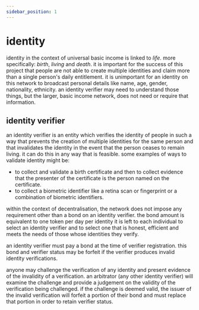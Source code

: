 ```yaml
---
sidebar_position: 1
---
```


# identity

identity in the context of universal basic income is linked to *life*. more specifically: *birth*, *living* and *death*. it is important for the success of this project that people are not able to create multiple identities and claim more than a single person's daily entitlement. it is unimportant for an identity on this network to broadcast personal details like name, age, gender, nationality, ethnicity. an identity verifier may need to understand those things, but the larger, basic income network, does not need or require that information.

## identity verifier

an identity verifier is an entity which verifies the identity of people in such a way that prevents the creation of multiple identities for the same person and that invalidates the identity in the event that the person ceases to remain living. it can do this in any way that is feasible. some examples of ways to validate identity might be:

- to collect and validate a birth certificate and then to collect evidence that the presenter of the certificate is the person named on the certificate.
- to collect a biometric identifier like a retina scan or fingerprint or a combination of biometric identifiers.

within the context of decentralisation, the network does not impose any requirement other than a bond on an identity verifier. the bond amount is equivalent to one token per day per identity it is left to each individual to select an identity verifier and to select one that is honest, efficient and meets the needs of those whose identities they verify.

an identity verifier must pay a bond at the time of verifier registration. this bond and verifier status may be forfeit if the verifier produces invalid identity verifications.

anyone may challenge the verification of any identity and present evidence of the invalidity of a verification. an arbitrator (any other identity verifier) will examine the challenge and provide a judgement on the validity of the verification being challenged. if the challenge is deemed valid, the issuer of the invalid verification will forfeit a portion of their bond and must replace that portion in order to retain verifier status.
